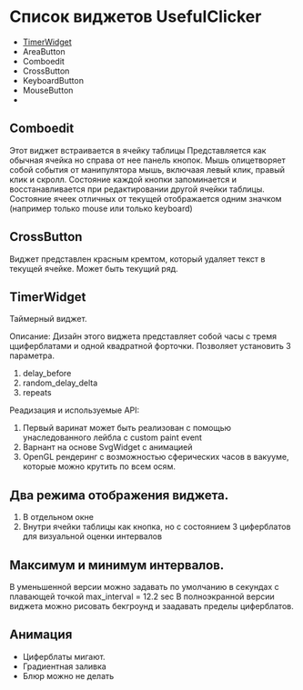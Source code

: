 # Список виджетов UsefulClicker
* [TimerWidget](https://github.com/Kvazikot/UsefulMacro/blob/master/UsefulClicker/widgets/README.MD#timerwidget)
* AreaButton
* Comboedit
* CrossButton
* KeyboardButton
* MouseButton
* 


## Comboedit
Этот виджет встраивается в ячейку таблицы
Представляется как обычная ячейка но справа от нее панель кнопок.
Мышь олицетворяет собой события от манипулятора мышь, включаая левый клик, правый клик и скролл.
Состояние каждой кнопки запоминается и восстанавливается при редактировании другой ячейки таблицы.
Состояние ячеек отличных от текущей отображается одним значком (например только mouse или только keyboard)




## CrossButton
Виджет представлен красным кремтом, который удаляет текст в текущей ячейке. 
Может быть текущий ряд.

## TimerWidget
Таймерный виджет.

Описание: Дизайн этого виджета представляет собой часы с тремя цциферблатами и одной квадратной форточки. 
Позволяет установить 3 параметра.

1. delay_before
2. random_delay_delta
3. repeats

Реадизация и используемые API:
1. Первый варинат может быть реализован с помощью унаследованного лейбла с custom paint event
2. Варнант на основе SvgWidget с анимацией
3. OpenGL рендеринг с возможностью сферических часов в вакууме, которые можно крутить по всем осям.

## Два режима отображения виджета.
1. В отдельном окне
2. Внутри ячейки таблицы как кнопка, но с состоянием 3 циферблатов для визуальной оценки интервалов

## Максимум и минимум интервалов.
В уменьшенной версии можно задавать по умолчанию в секундах с плавающей точкой
max_interval = 12.2 sec
В полноэкранной версии виджета можно рисовать бекгроунд и заадавать пределы циферблатов.

## Анимация
* Циферблаты мигают. 
* Градиентная заливка
* Блюр можно не делать






